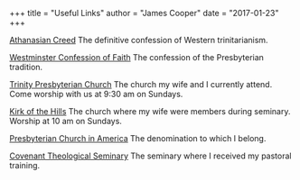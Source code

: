 +++
title = "Useful Links"
author = "James Cooper"
date = "2017-01-23"
+++

[Athanasian Creed](https://www.ccel.org/creeds/athanasian.creed.html) The definitive confession of Western trinitarianism.

[Westminster Confession of Faith](https://www.opc.org/wcf.html) The confession of the Presbyterian tradition.

[Trinity Presbyterian Church](https://www.trinityhinsdale.com/) The church my wife and I currently attend. Come worship with us at 9:30 am on Sundays.

[Kirk of the Hills](http://www.thekirk.org/#welcome) The church where my wife were members during seminary. Worship at 10 am on Sundays.

[Presbyterian Church in America](http://www.pcanet.org/) The denomination to which I belong.

[Covenant Theological Seminary](https://www.covenantseminary.edu/) The seminary where I received my pastoral training.
